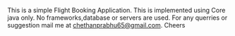 This is a simple Flight Booking Application. This is implemented using Core java only. No frameworks,database or servers are used. For any querries or suggestion mail me at chethanprabhu65@gmail.com. Cheers
